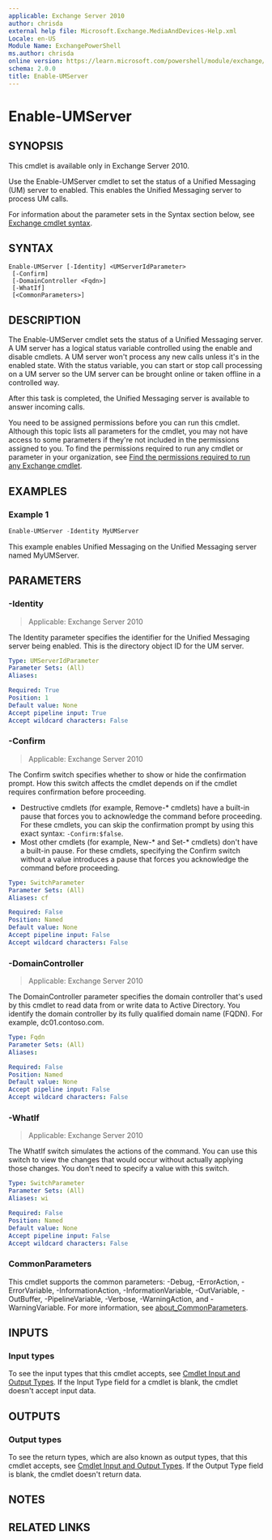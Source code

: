 ```yaml
---
applicable: Exchange Server 2010
author: chrisda
external help file: Microsoft.Exchange.MediaAndDevices-Help.xml
Locale: en-US
Module Name: ExchangePowerShell
ms.author: chrisda
online version: https://learn.microsoft.com/powershell/module/exchange/enable-umserver
schema: 2.0.0
title: Enable-UMServer
---
```


# Enable-UMServer

## SYNOPSIS
This cmdlet is available only in Exchange Server 2010.

Use the Enable-UMServer cmdlet to set the status of a Unified Messaging (UM) server to enabled. This enables the Unified Messaging server to process UM calls.

For information about the parameter sets in the Syntax section below, see [Exchange cmdlet syntax](https://learn.microsoft.com/powershell/exchange/exchange-cmdlet-syntax).

## SYNTAX

```
Enable-UMServer [-Identity] <UMServerIdParameter>
 [-Confirm]
 [-DomainController <Fqdn>]
 [-WhatIf]
 [<CommonParameters>]
```

## DESCRIPTION
The Enable-UMServer cmdlet sets the status of a Unified Messaging server. A UM server has a logical status variable controlled using the enable and disable cmdlets. A UM server won't process any new calls unless it's in the enabled state. With the status variable, you can start or stop call processing on a UM server so the UM server can be brought online or taken offline in a controlled way.

After this task is completed, the Unified Messaging server is available to answer incoming calls.

You need to be assigned permissions before you can run this cmdlet. Although this topic lists all parameters for the cmdlet, you may not have access to some parameters if they're not included in the permissions assigned to you. To find the permissions required to run any cmdlet or parameter in your organization, see [Find the permissions required to run any Exchange cmdlet](https://learn.microsoft.com/powershell/exchange/find-exchange-cmdlet-permissions).

## EXAMPLES

### Example 1
```powershell
Enable-UMServer -Identity MyUMServer
```

This example enables Unified Messaging on the Unified Messaging server named MyUMServer.

## PARAMETERS

### -Identity

> Applicable: Exchange Server 2010

The Identity parameter specifies the identifier for the Unified Messaging server being enabled. This is the directory object ID for the UM server.

```yaml
Type: UMServerIdParameter
Parameter Sets: (All)
Aliases:

Required: True
Position: 1
Default value: None
Accept pipeline input: True
Accept wildcard characters: False
```

### -Confirm

> Applicable: Exchange Server 2010

The Confirm switch specifies whether to show or hide the confirmation prompt. How this switch affects the cmdlet depends on if the cmdlet requires confirmation before proceeding.

- Destructive cmdlets (for example, Remove-\* cmdlets) have a built-in pause that forces you to acknowledge the command before proceeding. For these cmdlets, you can skip the confirmation prompt by using this exact syntax: `-Confirm:$false`.
- Most other cmdlets (for example, New-\* and Set-\* cmdlets) don't have a built-in pause. For these cmdlets, specifying the Confirm switch without a value introduces a pause that forces you acknowledge the command before proceeding.

```yaml
Type: SwitchParameter
Parameter Sets: (All)
Aliases: cf

Required: False
Position: Named
Default value: None
Accept pipeline input: False
Accept wildcard characters: False
```

### -DomainController

> Applicable: Exchange Server 2010

The DomainController parameter specifies the domain controller that's used by this cmdlet to read data from or write data to Active Directory. You identify the domain controller by its fully qualified domain name (FQDN). For example, dc01.contoso.com.

```yaml
Type: Fqdn
Parameter Sets: (All)
Aliases:

Required: False
Position: Named
Default value: None
Accept pipeline input: False
Accept wildcard characters: False
```

### -WhatIf

> Applicable: Exchange Server 2010

The WhatIf switch simulates the actions of the command. You can use this switch to view the changes that would occur without actually applying those changes. You don't need to specify a value with this switch.

```yaml
Type: SwitchParameter
Parameter Sets: (All)
Aliases: wi

Required: False
Position: Named
Default value: None
Accept pipeline input: False
Accept wildcard characters: False
```

### CommonParameters
This cmdlet supports the common parameters: -Debug, -ErrorAction, -ErrorVariable, -InformationAction, -InformationVariable, -OutVariable, -OutBuffer, -PipelineVariable, -Verbose, -WarningAction, and -WarningVariable. For more information, see [about_CommonParameters](https://go.microsoft.com/fwlink/p/?LinkID=113216).

## INPUTS

### Input types
To see the input types that this cmdlet accepts, see [Cmdlet Input and Output Types](https://go.microsoft.com/fwlink/p/?LinkId=2081749). If the Input Type field for a cmdlet is blank, the cmdlet doesn't accept input data.

## OUTPUTS

### Output types
To see the return types, which are also known as output types, that this cmdlet accepts, see [Cmdlet Input and Output Types](https://go.microsoft.com/fwlink/p/?LinkId=2081749). If the Output Type field is blank, the cmdlet doesn't return data.

## NOTES

## RELATED LINKS
